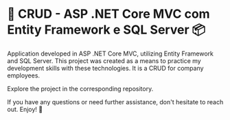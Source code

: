 # 🚀 CRUD - ASP .NET Core MVC com Entity Framework e SQL Server 📦

Application developed in ASP .NET Core MVC, utilizing Entity Framework and SQL Server. This project was created as a means to practice my development skills with these technologies. It is a CRUD for company employees.

Explore the project in the corresponding repository.

If you have any questions or need further assistance, don't hesitate to reach out. Enjoy! 🎉

